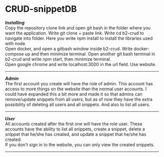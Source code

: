 # CRUD-snippetDB  
***Installing***  
Copy the repository clone link and open git bash in the folder where you want the application. Write git clone + paste link. Write cd b2-crud to navigate into folder. Here you write npm install to install the libraries used with node.  
Open docker, and open a gitbash window inside b2-crud. Write docker-compose up and then minimize terminal. Open another git bash terminal in b2-crud and write npm start, then minimize terminal.  
Open google chrome and write localhost:3000 in the url field. Use website.

***

***Admin***  
The first account you create will have the role of admin. This account has access to more things on the website than the normal user accounts. I could have expanded this a bit more and made it so that admins can remove/update snippets from all users, but as of now they have the extra possibility of deleting all users and all snippets. And also to list all users.  

***
***User***  
All accounts created after the first one will have the role user. These accounts have the ability to list all snippets, create a snippet, delete a snippet that he/she has created, and update a snippet that he/she has created.  
If you don't sign in to the website, you can only view the created snippets.

***

